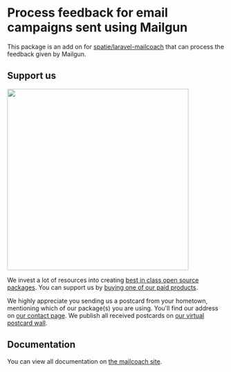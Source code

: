 # Process feedback for email campaigns sent using Mailgun

This package is an add on for [spatie/laravel-mailcoach](https://github.com/spatie/laravel-mailcoach) that can process the feedback given by Mailgun.

## Support us

[<img src="https://github-ads.s3.eu-central-1.amazonaws.com/laravel-mailcoach-mailgun-feedback.jpg?t=1" width="419px" />](https://spatie.be/github-ad-click/laravel-mailcoach-mailgun-feedback)

We invest a lot of resources into creating [best in class open source packages](https://spatie.be/open-source). You can support us by [buying one of our paid products](https://spatie.be/open-source/support-us).

We highly appreciate you sending us a postcard from your hometown, mentioning which of our package(s) you are using. You'll find our address on [our contact page](https://spatie.be/about-us). We publish all received postcards on [our virtual postcard wall](https://spatie.be/open-source/postcards).

## Documentation

You can view all documentation on [the mailcoach site](https://mailcoach.app).
